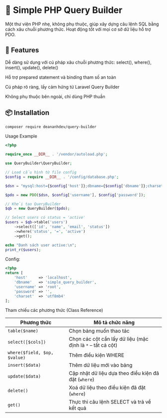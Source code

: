# 🔧 Simple PHP Query Builder

Một thư viện PHP nhẹ, không phụ thuộc, giúp xây dựng câu lệnh SQL bằng cách xâu chuỗi phương thức. Hoạt động tốt với mọi cơ sở dữ liệu hỗ trợ PDO.

## 🚀 Features

Dễ dàng sử dụng với cú pháp xâu chuỗi phương thức: select(), where(), insert(), update(), delete()

Hỗ trợ prepared statement và binding tham số an toàn

Cú pháp rõ ràng, lấy cảm hứng từ Laravel Query Builder

Không phụ thuộc bên ngoài, chỉ dùng PHP thuần

## 📦 Installation

```bash
composer require deananhdev/query-builder


```
Usage Example
```php
<?php

require_once __DIR__ . '/vendor/autoload.php';

use QueryBuilder\QueryBuilder;

// Load cấu hình từ file config
$config = require __DIR__ . '/config/database.php';

$dsn = "mysql:host={$config['host']};dbname={$config['dbname']};charset={$config['charset']}";

$pdo = new PDO($dsn, $config['username'], $config['password']);

// Khởi tạo QueryBuilder
$qb = new QueryBuilder($pdo);

// Select users có status = 'active'
$users = $qb->table('users')
    ->select(['id', 'name', 'email', 'status'])
    ->where('status', '=', 'active')
    ->get();

echo "Danh sách user active:\n";
print_r($users);


```

Config:
```php
<?php
return [
    'host'     => 'localhost',
    'dbname'   => 'simple_query_builder',
    'username' => 'root',
    'password' => '',
    'charset'  => 'utf8mb4'
];

```
Tham chiếu các phương thức (Class Reference)

| Phương thức                  | Mô tả chức năng                                             |
| ---------------------------- | ----------------------------------------------------------- |
| `table($name)`               | Chọn bảng muốn thao tác                                     |
| `select([$cols])`            | Chọn các cột cần lấy dữ liệu (mặc định là `*` – tất cả cột) |
| `where($field, $op, $value)` | Thêm điều kiện WHERE                                        |
| `insert($data)`              | Thêm dữ liệu mới vào bảng                                   |
| `update($data)`              | Cập nhật dữ liệu dựa theo điều kiện đã đặt (`where`)        |
| `delete()`                   | Xoá dữ liệu theo điều kiện đã đặt (`where`)                 |
| `get()`                      | Thực thi câu lệnh SELECT và trả về kết quả                  |
